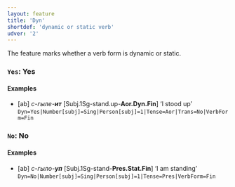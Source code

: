 ```yaml
---
layout: feature
title: 'Dyn'
shortdef: 'dynamic or static verb'
udver: '2'
---
```


The feature marks whether a verb form is dynamic or static.

### <a name="Yes">`Yes`</a>: Yes

#### Examples

* [ab] _с-гыле-<b>ит</b>_ [Subj.1Sg-stand.up-<b>Aor.Dyn.Fin</b>] ‘I stood up’ `Dyn=Yes|Number[subj]=Sing|Person[subj]=1|Tense=Aor|Trans=No|VerbForm=Fin`

### <a name="No">`No`</a>: No

#### Examples

* [ab] _с-гыло-<b>уп</b>_ [Subj.1Sg-stand-<b>Pres.Stat.Fin</b>] ‘I am standing’ `Dyn=No|Number[subj]=Sing|Person[subj]=1|Tense=Pres|VerbForm=Fin`
<!-- Interlanguage links updated Po 11. listopadu 2024, 20:09:39 CET -->
